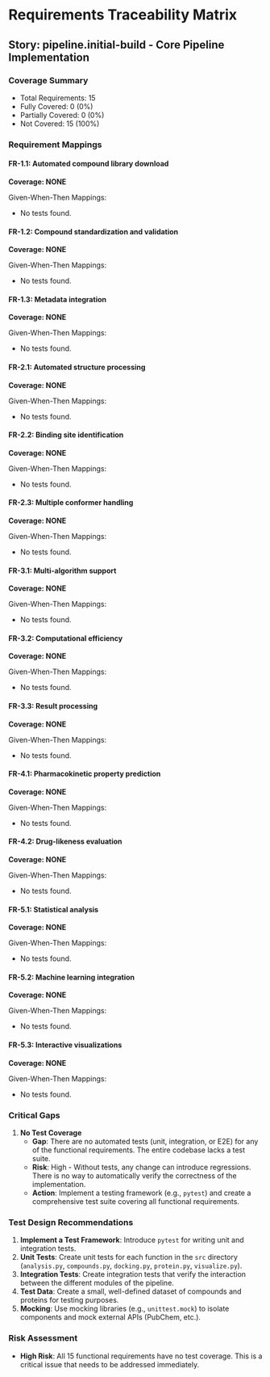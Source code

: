 # Requirements Traceability Matrix

## Story: pipeline.initial-build - Core Pipeline Implementation

### Coverage Summary

- Total Requirements: 15
- Fully Covered: 0 (0%)
- Partially Covered: 0 (0%)
- Not Covered: 15 (100%)

### Requirement Mappings

#### FR-1.1: Automated compound library download

**Coverage: NONE**

Given-When-Then Mappings:

- No tests found.

#### FR-1.2: Compound standardization and validation

**Coverage: NONE**

Given-When-Then Mappings:

- No tests found.

#### FR-1.3: Metadata integration

**Coverage: NONE**

Given-When-Then Mappings:

- No tests found.

#### FR-2.1: Automated structure processing

**Coverage: NONE**

Given-When-Then Mappings:

- No tests found.

#### FR-2.2: Binding site identification

**Coverage: NONE**

Given-When-Then Mappings:

- No tests found.

#### FR-2.3: Multiple conformer handling

**Coverage: NONE**

Given-When-Then Mappings:

- No tests found.

#### FR-3.1: Multi-algorithm support

**Coverage: NONE**

Given-When-Then Mappings:

- No tests found.

#### FR-3.2: Computational efficiency

**Coverage: NONE**

Given-When-Then Mappings:

- No tests found.

#### FR-3.3: Result processing

**Coverage: NONE**

Given-When-Then Mappings:

- No tests found.

#### FR-4.1: Pharmacokinetic property prediction

**Coverage: NONE**

Given-When-Then Mappings:

- No tests found.

#### FR-4.2: Drug-likeness evaluation

**Coverage: NONE**

Given-When-Then Mappings:

- No tests found.

#### FR-5.1: Statistical analysis

**Coverage: NONE**

Given-When-Then Mappings:

- No tests found.

#### FR-5.2: Machine learning integration

**Coverage: NONE**

Given-When-Then Mappings:

- No tests found.

#### FR-5.3: Interactive visualizations

**Coverage: NONE**

Given-When-Then Mappings:

- No tests found.

### Critical Gaps

1.  **No Test Coverage**
    -   **Gap**: There are no automated tests (unit, integration, or E2E) for any of the functional requirements. The entire codebase lacks a test suite.
    -   **Risk**: High - Without tests, any change can introduce regressions. There is no way to automatically verify the correctness of the implementation.
    -   **Action**: Implement a testing framework (e.g., `pytest`) and create a comprehensive test suite covering all functional requirements.

### Test Design Recommendations

1.  **Implement a Test Framework**: Introduce `pytest` for writing unit and integration tests.
2.  **Unit Tests**: Create unit tests for each function in the `src` directory (`analysis.py`, `compounds.py`, `docking.py`, `protein.py`, `visualize.py`).
3.  **Integration Tests**: Create integration tests that verify the interaction between the different modules of the pipeline.
4.  **Test Data**: Create a small, well-defined dataset of compounds and proteins for testing purposes.
5.  **Mocking**: Use mocking libraries (e.g., `unittest.mock`) to isolate components and mock external APIs (PubChem, etc.).

### Risk Assessment

-   **High Risk**: All 15 functional requirements have no test coverage. This is a critical issue that needs to be addressed immediately.
